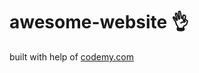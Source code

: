 # awesome-website :ok_hand:                                                                                                                           
built with help of <a href="http://johnelder.com/">codemy.com</a>
